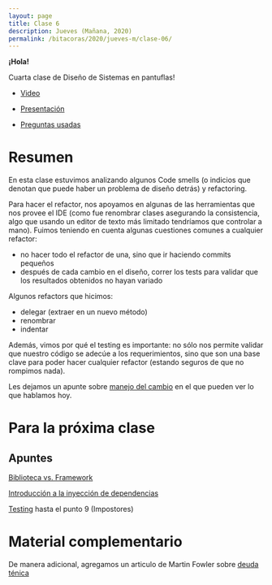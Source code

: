 ```yaml
---
layout: page
title: Clase 6
description: Jueves (Mañana, 2020)
permalink: /bitacoras/2020/jueves-m/clase-06/
---
```



**¡Hola!**

Cuarta clase de Diseño de Sistemas en pantuflas!

- [Video](https://us02web.zoom.us/rec/play/7pwvdeCh-D03H4aTtQSDAfB6W47pLf6s0yBKrqYJxUy9VXJSY1WkMLMUMOdh9c8szv0_v8UUuSnacKKs?startTime=1588249464000&_x_zm_rtaid=DkHWDh_3SQCAwd5XjW5eEw.1588348184256.9c56008955686955a4928f6f56d6a065&_x_zm_rhtaid=449)

- [Presentación](https://docs.google.com/presentation/d/1McLAT-VnnWiitCmURzQmdbxVCCSt7M18xUMu4GnNBBs/edit#slide=id.p)

- [Preguntas usadas](https://quizizz.com/join/quiz/5eac507e7cf884001d75d385/start?from=soloLinkShare&referrer=5e80f3362abd61001b3daf75)

# Resumen

En esta clase estuvimos analizando algunos Code smells (o indicios que denotan que puede haber un problema de diseño detrás) y refactoring.

Para hacer el refactor, nos apoyamos en algunas de las herramientas que nos provee el IDE (como fue renombrar clases asegurando la consistencia, algo que usando un editor de texto más limitado tendríamos que controlar a mano).
Fuimos teniendo en cuenta algunas cuestiones comunes a cualquier refactor:
  - no hacer todo el refactor de una, sino que ir haciendo commits pequeños
  - después de cada cambio en el diseño, correr los tests para validar que los resultados obtenidos no hayan variado

Algunos refactors que hicimos:
 - delegar (extraer en un nuevo método)
 - renombrar
 - indentar

Además, vimos por qué el testing es importante: no sólo nos permite validar que nuestro código se adecúe a los requerimientos, sino que son una base clave para poder hacer cualquier refactor (estando seguros de que no rompimos nada).

Les dejamos un apunte sobre [manejo del cambio](https://docs.google.com/document/d/1cAje0qwy3Cus_ob0r-tatbcT01sDFeLt3MmSVmLeSxk/edit) en el que pueden ver lo que hablamos hoy.

# Para la próxima clase
## Apuntes

[Biblioteca vs. Framework](https://docs.google.com/document/d/1D_MCoh4J8kL1MAKNlbDgAMu2nYxri-81nZBYOPFWnO0/edit)

[Introducción a la inyección de dependencias](https://docs.google.com/document/d/1GsW-hVF0XR76KunDILqkltyE1KIBvj3ldCCkyStjne0/edit)

[Testing](https://docs.google.com/document/d/11mVR-4wEZhlQMDEqrfQeYLypEsrSqXv98dr78SA0Oq4/edit) hasta el punto 9 (Impostores)

# Material complementario

De manera adicional, agregamos un articulo de Martin Fowler sobre [deuda ténica](https://martinfowler.com/bliki/TechnicalDebt.html)
